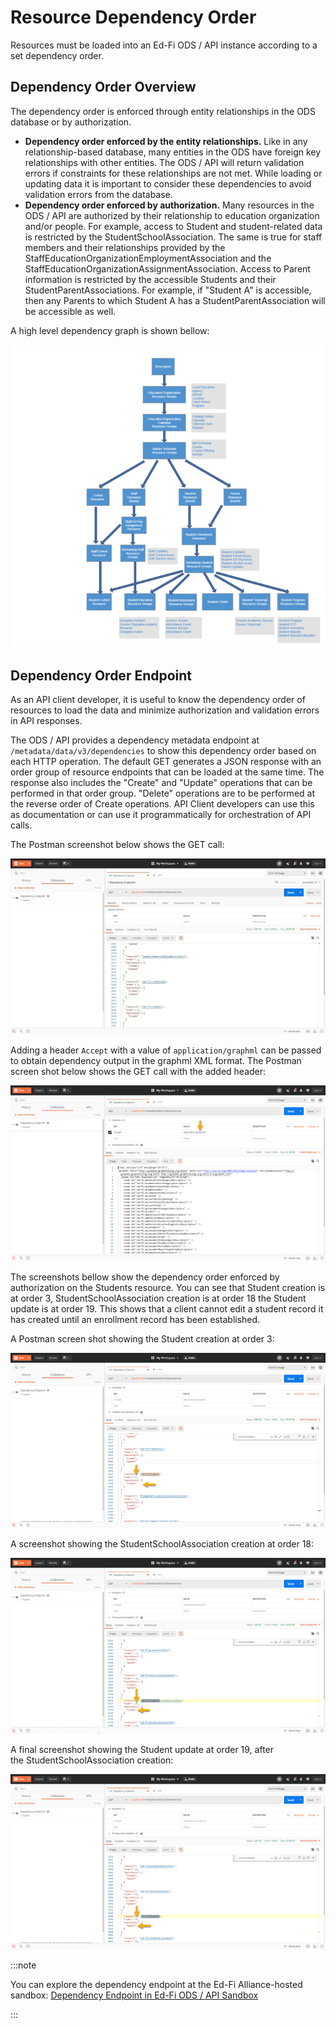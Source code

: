 # Resource Dependency Order

Resources must be loaded into an Ed-Fi ODS / API instance according to a set
dependency order.

## Dependency Order Overview

The dependency order is enforced through entity relationships in the ODS
database or by authorization.

* **Dependency order enforced by the entity relationships.** Like in any
    relationship-based database, many entities in the ODS have foreign key
    relationships with other entities. The ODS / API will return validation
    errors if constraints for these relationships are not met. While loading or
    updating data it is important to consider these dependencies to avoid
    validation errors from the database.
* **Dependency order enforced by authorization.** Many resources in the ODS /
    API are authorized by their relationship to education organization and/or
    people. For example, access to Student and student-related data is
    restricted by the StudentSchoolAssociation. The same is true for staff
    members and their relationships provided by the
    StaffEducationOrganizationEmploymentAssociation and the
    StaffEducationOrganizationAssignmentAssociation. Access to Parent
    information is restricted by the accessible Students and their
    StudentParentAssociations. For example, if "Student A" is accessible, then
    any Parents to which Student A has a StudentParentAssociation will be
    accessible as well.

A high level dependency graph is shown bellow:

![Dependency Graph](../../../../static/img/reference/ods-api/dependency%20graph.png)

## Dependency Order Endpoint

As an API client developer, it is useful to know the dependency order of
resources to load the data and minimize authorization and validation errors in
API responses.

The ODS / API provides a dependency metadata endpoint at
`/metadata/data/v3/dependencies` to show this dependency order based on each
HTTP operation. The default GET generates a JSON response with an order group of
resource endpoints that can be loaded at the same time. The response also
includes the "Create" and "Update" operations that can be performed in that
order group. "Delete" operations are to be performed at the reverse order of
Create operations. API Client developers can use this as documentation or can
use it programmatically for orchestration of API calls.

The Postman screenshot below shows the GET call:

![Dependency Endpoint - json endpoint](../../../../static/img/reference/ods-api/Dependency%20Endpoint%20-json%20endpoint.jpg)

Adding a header `Accept` with a value of `application/graphml` can be passed to
obtain dependency output in the graphml XML format. The Postman screen shot
below shows the GET call with the added header:

![Dependency Endpoint - Graphml output](../../../../static/img/reference/ods-api/Dependency%20Endpoint%20-%20Graphml%20output.png)

The screenshots bellow show the dependency order enforced by authorization on
the Students resource. You can see that Student creation is at
order 3, StudentSchoolAssociation creation is at order 18 the Student update is
at order 19. This shows that a client cannot edit a student record it has
created until an enrollment record has been established.

A Postman screen shot showing the Student creation at order 3:

![Dependency Endpoint - Student Create](../../../../static/img/reference/ods-api/Dependency%20Endpoint%20-%20Student%20Create.png)

A screenshot showing the StudentSchoolAssociation creation at order 18:

![Dependency Endpoint - Student School Association Create](../../../../static/img/reference/ods-api/Dependency%20Endpoint%20-%20Student%20School%20Association%20Create.png)

A final screenshot showing the Student update at order 19, after
the StudentSchoolAssociation creation:

![Dependency Endpoint - Student Update](../../../../static/img/reference/ods-api/Dependency%20Endpoint%20-%20Student%20Update.png)

:::note

You can explore the dependency endpoint at the Ed-Fi Alliance-hosted
sandbox: [Dependency Endpoint in Ed-Fi ODS / API
Sandbox](https://api.ed-fi.org/v7.2/api/metadata/data/v3/dependencies)

:::
